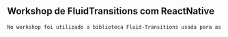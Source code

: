 ## Workshop de FluidTransitions com ReactNative
```sh
No workshop foi utilizado a biblioteca Fluid-Transitions usada para as animações.
```